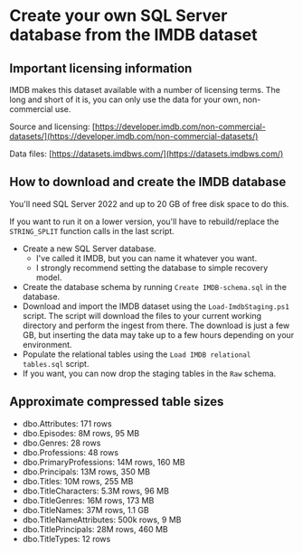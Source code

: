 # Create your own SQL Server database from the IMDB dataset

## Important licensing information

IMDB makes this dataset available with a number of licensing terms. The long and short of it is, you can only use
the data for your own, non-commercial use.

Source and licensing: [https://developer.imdb.com/non-commercial-datasets/](https://developer.imdb.com/non-commercial-datasets/)

Data files: [https://datasets.imdbws.com/](https://datasets.imdbws.com/)

## How to download and create the IMDB database

You'll need SQL Server 2022 and up to 20 GB of free disk space to do this.

If you want to run it on a lower version, you'll have to rebuild/replace the `STRING_SPLIT` function calls in the last script.

* Create a new SQL Server database.
  * I've called it IMDB, but you can name it whatever you want.
  * I strongly recommend setting the database to simple recovery model.
* Create the database schema by running `Create IMDB-schema.sql` in the database.
* Download and import the IMDB dataset using the `Load-ImdbStaging.ps1` script. The script will download the files to your current working directory and perform the ingest from there. The download is just a few GB, but inserting the data may take up to a few hours depending on your environment.
* Populate the relational tables using the `Load IMDB relational tables.sql` script.
* If you want, you can now drop the staging tables in the `Raw` schema.

## Approximate compressed table sizes

* dbo.Attributes: 171 rows
* dbo.Episodes: 8M rows, 95 MB
* dbo.Genres: 28 rows
* dbo.Professions: 48 rows
* dbo.PrimaryProfessions: 14M rows, 160 MB
* dbo.Principals: 13M rows, 350 MB
* dbo.Titles: 10M rows, 255 MB
* dbo.TitleCharacters: 5.3M rows, 96 MB
* dbo.TitleGenres: 16M rows, 173 MB
* dbo.TitleNames: 37M rows, 1.1 GB
* dbo.TitleNameAttributes: 500k rows, 9 MB
* dbo.TitlePrincipals: 28M rows, 460 MB
* dbo.TitleTypes: 12 rows
